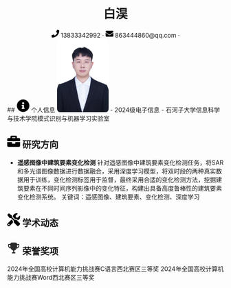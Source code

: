 <center>
    <h1>白淏</h1>
    <div>
        <span>
            <img src="assets/phone-solid.svg" width="18px">
            13833342992
        </span>
        ·
        <span>
            <img src="assets/envelope-solid.svg" width="18px">
            863444860@qq.com
        </span>
        ·
    </div>
</center>
 ## <img src="assets/info-circle-solid.svg" width="30px"> 个人信息 
 <img src="assets/baihao.jpg" width="120px" style="border-radius: 5%;">
 - 2024级电子信息
 - 石河子大学信息科学与技术学院模式识别与机器学习实验室

## <img src="assets/briefcase-solid.svg" width="30px"> 研究方向

- **遥感图像中建筑要素变化检测**
针对遥感图像中建筑要素变化检测任务，将SAR和多光谱图像数据进行数据融合，采用深度学习模型，将双时段的两种真实数据用于训练，变化检测标签用于监督，最终采用合适的变化检测方法，挖掘建筑要素在不同时间序列影像中的变化特征，构建出具备高度鲁棒性的建筑要素变化检测系统。
关键词：遥感图像、建筑要素、变化检测、深度学习

## <img src="assets/tools-solid.svg" width="30px"> 学术动态

## <img src="assets/rongyu.svg" width="30px"> 荣誉奖项
2024年全国高校计算机能力挑战赛C语言西北赛区三等奖
2024年全国高校计算机能力挑战赛Word西北赛区三等奖
